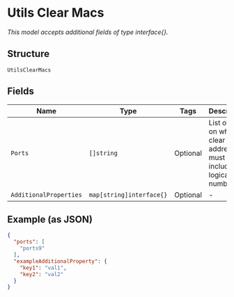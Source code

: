 
# Utils Clear Macs

*This model accepts additional fields of type interface{}.*

## Structure

`UtilsClearMacs`

## Fields

| Name | Type | Tags | Description |
|  --- | --- | --- | --- |
| `Ports` | `[]string` | Optional | List of ports on which to clear mac addresses. must include logical unit number |
| `AdditionalProperties` | `map[string]interface{}` | Optional | - |

## Example (as JSON)

```json
{
  "ports": [
    "ports9"
  ],
  "exampleAdditionalProperty": {
    "key1": "val1",
    "key2": "val2"
  }
}
```

